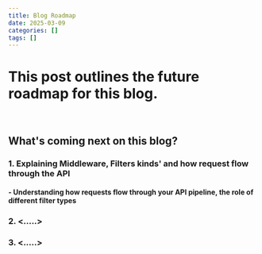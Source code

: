 ```yaml
---
title: Blog Roadmap
date: 2025-03-09
categories: []
tags: []
---
```


# This post outlines the future roadmap for this blog.

<br>

## **What's coming next on this blog?**



### **1. Explaining Middleware, Filters kinds' and how request flow through the API**

#### - Understanding how requests flow through your API pipeline, the role of different filter types

### **2. <.....>**
### **3. <.....>**
